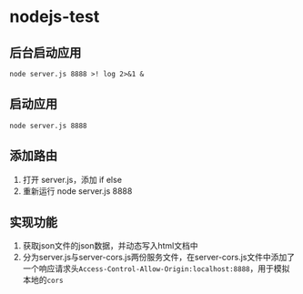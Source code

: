 # nodejs-test

## 后台启动应用

`node server.js 8888 >! log 2>&1 &`

## 启动应用

`node server.js 8888`

## 添加路由

1. 打开 server.js，添加 if else
2. 重新运行 node server.js 8888

## 实现功能

1. 获取json文件的json数据，并动态写入html文档中
2. 分为server.js与server-cors.js两份服务文件，在server-cors.js文件中添加了一个响应请求头`Access-Control-Allow-Origin:localhost:8888`，用于模拟本地的`cors`
